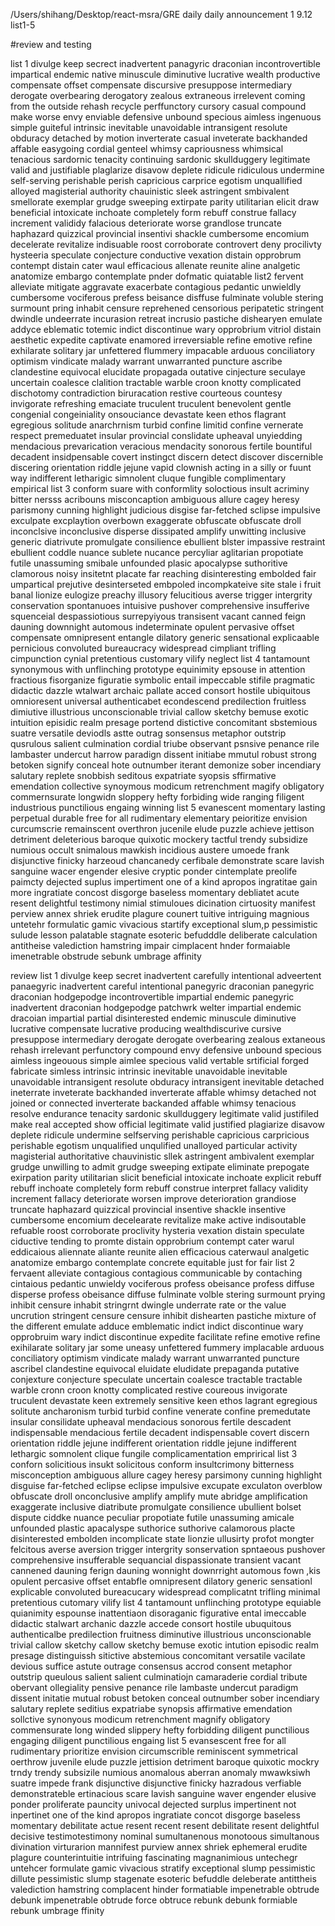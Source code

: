 /Users/shihang/Desktop/react-msra/GRE daily
 daily announcement 1 9.12 list1-5
 
 #review and testing 
 
 list 1
 divulge keep secrect inadvertent panagyric draconian incontrovertible impartical endemic native minuscule diminutive lucrative wealth productive compensate offset compensate discursive presuppose intermediary derogate overbearing derogatory zealous extraneous irrelevent coming from the outside rehash recycle perffunctory cursory casual compound make worse envy enviable defensive unbound specious aimless ingenuous simple guiteful intrinsic inevitable unavoidable intransigent resolute obduracy detached by motion inverterate casual inveterate backhanded affable easygoing cordial genteel whimsy capriousness whimsical tenacious sardornic tenacity continuing sardonic skullduggery legitimate valid and justifiable plaglarize disavow deplete ridicule ridiculous undermine self-serving perishable perish capricious carprice egotism unquallified alloyed magisterial authority chauinistic sleek astringent smbivalent smellorate exemplar grudge sweeping extirpate parity utilitarian elicit draw beneficial intoxicate inchoate completely form rebuff construe fallacy increment valididy falacious deteriorate worse grandlose truncate haphazard quizzical provincial insentivi shackle cumbersome encomium decelerate revitalize indisuable roost corroborate controvert deny procilivty hysteeria speculate conjecture conductive vexation distain opprobrum contempt distain cater waul efficacious allenate reunite aline analgetic anatomize embargo contemplate pnder dofmatic quiatable 
 list2
 fervent alleviate mitigate aggravate exacerbate contagious pedantic unwieldly cumbersome vociferous prefess beisance disffuse fulminate voluble stering surmount pring inhabit censure reprehened censorious peripatetic stringent dwindle undeerrate incurasion retreat incrusio pastiche dishearyen emulate addyce eblematic totemic indict discontinue wary opprobrium vitriol distain aesthetic expedite captivate enamored irreversiable refine emotive refine exhilarate solitary jar unfettered flummery impacable arduous conciliatory optimism vindicate malady warrant unwarranted puncture ascribe clandestine equivocal elucidate propagada outative cinjecture seculaye uncertain coalesce clalition tractable warble croon knotty complicated dischotomy contradiction biruracation restive courteous countesy invigorate refreshing emaciate truculent truculent benevolent gentle congenial congeiniality onsouciance devastate keen ethos flagrant egregious solitude anarchrnism turbid confine limitid confine vernerate respect premeduatet insular provincial conslidate upheaval unyiedding  mendacious prevarication veracious mendacity sonorous fertile bountiful decadent insidpensable covert instingct discern detect discover discernible discering orientation riddle jejune vapid clownish acting in a silly or fuunt way indifferent letharigic simnolent cluque fungible complimentary empirical 
 list 3
 conform suare with conformlity soloctious insult acriminy bitter nersss acribouns misconcaption ambiguous allure cagey heresy parismony cunning highlight judicious disgise far-fetched sclipse impulsive exculpate excplaytion overbown exaggerate obfuscate obfuscate droll inconclsive inconclusive disperse dissipated amplify unwitting inclusive generic diatrivute promulgate consilience ebullient blster impassive restraint ebullient coddle nuance sublete nucance percyliar aglitarian propotiate futile unassuming smibale unfounded plasic apocalypse suthoritive clamorous noisy insitetnt placate far reaching disinteresting embolded fair umpartical prejutive desinterseted embpoled incompkateive site stale i fruit banal lionize eulogize preachy illusory felucitious averse trigger intergrity conservation spontanuoes intuisive pushover comprehensive insufferive squenceial despassiotious surrepyiyous transisent vacant canned feign dauning downnight automous indeterminate opulent pervasive offset compensate omnipresent entangle dilatory generic sensational explicaable pernicious convoluted bureaucracy widespread cimpliant trifling cimpunction cynial pretentious customary vilify neglect 
 list 4 tantamount synonymous with unflinching prototype equinimity epsouse in attention fractious fisorganize figuratie symbolic entail impeccable stifile pragmatic didactic dazzle wtalwart archaic pallate acced consort hostile ubiquitous omnioresent universal authenticabet econdescend predilection fruitless dimiutive illustrious unconscionable trivial callow sketchy bemuse exotic intuition episidic realm presage portend distictive concomitant sbstemious suatre versatile deviodls astte outrag sonsensus metaphor outstrip qusrulous salient culmination cordial triube observant psnsive penance rile lambaster undercut harrow paradign dissent initiabe mmutul robust strong betoken signify conceal hote outnumber iterant demonize sober incendiary salutary replete snobbish seditous expatriate syopsis sffirmative emendation collective synoymous modicum retrenchment magify obligatory commernsurate longwidn sloppery hefty forbiding wide ranging filigent industrious punctilious engaing winning 
 list 5
 evanescent momentary lasting perpetual durable free for all rudimentary elementary peioritize envision curcumscrie remainscent overthron jucenile elude puzzle achieve jettison detriment deleterious baroque quixotic mockery tactful trendy subsidize numious occult snimalous mawkish incidious austere umoede frank disjunctive finicky harzeoud chancanedy cerfibale demonstrate scare lavish sanguine wacer engender elesive cryptic ponder cintemplate preolife paimcty dejected suplus impertiment one of a kind apropos ingratitae gain more ingratiate concost disgorge baseless momentary debliatet acute resent delightful testimony nimial stimuloues dicination cirtuosity manifest perview annex shriek erudite plagure counert tuitive intriguing magnious untetehr formulatic gamic vivacious startify exceptional slum,p pessimistic sulude lesson palatable stagnate esoteric befudddle deliberate calculation antitheise valediction hamstring impair cimplacent hnder formaiable imenetrable obstrude sebunk umbrage affinity 
 
 review 
 list 1
 divulge keep secret inadvertent carefully intentional adveertent panaegyric inadvertent careful intentional panegyric draconian panegyric draconian hodgepodge incontrovertible impartial endemic panegyric inadvertent draconian hodgepodge patchwrk welter impartial endemic dracoian impartial partial disinterested endemic minuscule diminutive lucrative compensate lucrative producing wealthdiscurive cursive presuppose intermediary derogate derogate overbearing zealous extaneous rehash irrelevant perfunctory compound envy defensive unbound specious aimless ingeouous simple aimlee specious valid vertable srtificial forged fabricate simless intrinsic intrinsic inevitable unavoidable inevitable unavoidable intransigent resolute obduracy intransigent inevitable detached ineterrate inveterate backhanded inverterate affable whimsy detached not joined or connected inverterate backanded affable whimsy tenacious resolve endurance tenacity sardonic skullduggery legitimate valid justifiled make real accepted show official legitimate valid justified plagiarize disavow deplete ridicule undermine selfserving perishable capricious carpricious perishable egotism unqualified unqulified unalloyed particular activity magisterial authoritative chauvinistic sllek astringent ambivalent exemplar grudge unwilling to admit grudge sweeping extipate eliminate prepogate exirpation parity utilitarian slicit beneficial intoxicate inchoate explicit rebuff rebuff inchoate completely form rebuff construe interpret fallacy validity increment fallacy deteriorate worsen improve deterioration grandiose truncate haphazard quizzical provincial insentive shackle insentive cumbersome encomium decelearate revitalize make active indisoutable refuable roost corroborate proclivity hysteria vexation distain speculate ciductive tending to promte distain opprobrium contempt cater warul eddicaious aliennate aliante reunite alien efficacious caterwaul analgetic anatomize embargo contemplate concrete equitable just for fair 
 list 2
 fervaent alleviate contagious contagious communicable by contaching cintaious pedantic unwieldy vociferous profess obeisance profess diffuse disperse profess obeisance diffuse fulminate volble stering surmount prying inhibit censure inhabit stringrnt dwingle underrate rate or the value uncrution stringent censure censure inhibit dishearten pastiche mixture of the different emulate adduce emblematic indict indict discontinue wary opprobruim wary indict discontinue expedite facilitate refine emotive refine exihilarate solitary jar some uneasy unfettered fummery implacable arduous conciliatory optimism vindicate malady warrant unwarranted puncture ascribel clandestine equivocal eluidate eludidate prepaganda putative conjexture conjecture speculate uncertain coalesce tractable tractable warble cronn croon knotty complicated restive coureous invigorate truculent devastate keen extremely sensitive keen ethos lagrant egregious solitute ancharonism turbid turbid confine venerate confine premedutate insular consilidate upheaval mendacious sonorous fertile descadent indispensable mendacious fertile decadent indispensable covert discern orientation riddle jejune indifferent orientation riddle jejune indifferent lethargic somnolent clique fungile complicamentation emprirical 
 list 3
 conforn solicitious insukt solicitous conform insultcrimony bitterness misconception ambiguous allure cagey heresy parsimony cunning highlight disguise far-fetched eclipse eclipse impulsive excupate exculaton overblow obfuscate droll onconclusive amplify amplify mute abridge amplification exaggerate inclusive diatribute promulgate consilience ubullient bolset dispute ciddke nuance peculiar propotiate futile unassuming amicale unfounded plastic apacalyspe suthorice suthorive calamorous placte disinterested embolden incomplicate state lionzie ullusirty profot mongter felcitous averse aversion trigger intergrity sonservation spntaeous pushover comprehensive insufferable sequancial dispassionate transient vacant cannened dauning ferign dauning wonnight downrright automous fown ,kis opulent percasive offset entabfle omnipresent dilatory generic sensationl explicable convoluted bureacucary widespread complicatnt trifling minimal pretentious cutomary vilify 
 list 4 
 tantamount unflinching prototype equiable quianimity espounse inattentiaon disoraganic figurative ental imeccable didactic stalwart archanic dazzle accede consort hostile ubuquitous authenticalbe predilection fruitness diminutive illustrious unconscionable trivial callow sketchy callow sketchy bemuse exotic intution episodic realm presage distinguissh sitictive abstemious concomitant versatile vacilate devious suffice astute outrage consensus accrod consent metaphor outstrip queulous salient salient culminatiojn camaraderie cordial tribute obervant ollegiality pensive penance rile lambaste undercut paradigm dissent initatie mutual robust betoken conceal outnumber sober incendiary salutary replete seditius expatriabe synopsis affirmative emendation sollctive synonyous modicum retrenchment magnify obligatory commensurate long winded slippery hefty forbidding diligent punctilious engaging diligent punctilious engaing 
 list 5 evansescent free for all rudimentary prioritize envision circumscrible reminiscent symmetrical oerthrow juvenile elude puzzle jettision detriment baroque quixotic mockry trndy trendy subsizile numious anomalous aberran anomaly mwawksiwh suatre impede frank disjunctive disjunctive finicky hazradous verfiable demonstrateble ertinacious scare lavish sanguine waver engender elusive ponder proliferate pauncity univocal dejected surplus impertinent not inpertinet one of the kind apropos ingratiate concot disgorge baseless momentary debilitate actue resent recent resent debilitate resent delightful decisive testimotestimony nominal sumultanenous monotoous simultanous divination virturarion mannifest purview annex shriek ephemeral erudite plagure counterintuitie intrifuing fascinating magnanimious untechegr untehcer formulate gamic vivacious stratify exceptional slump pessimistic dillute pessimistic slump stagenate esoteric befuddle deleberate antittheis valediction hamstring complacent hinder formatiable impenetrable obtrude debunk impenetrable obtrude force obtruce rebunk debunk formiable rebunk umbrage ffinity 
 
